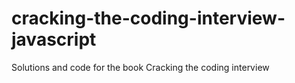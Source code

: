 # cracking-the-coding-interview-javascript
Solutions and code for the book Cracking the coding interview
